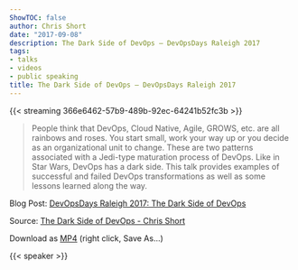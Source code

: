 ```yaml
---
ShowTOC: false
author: Chris Short
date: "2017-09-08"
description: The Dark Side of DevOps — DevOpsDays Raleigh 2017
tags:
- talks
- videos
- public speaking
title: The Dark Side of DevOps — DevOpsDays Raleigh 2017
---
```


{{< streaming 366e6462-57b9-489b-92ec-64241b52fc3b >}}


> People think that DevOps, Cloud Native, Agile, GROWS, etc. are all rainbows and roses. You start small, work your way up or you decide as an organizational unit to change. These are two patterns associated with a Jedi-type maturation process of DevOps. Like in Star Wars, DevOps has a dark side. This talk provides examples of successful and failed DevOps transformations as well as some lessons learned along the way.

Blog Post: [DevOpsDays Raleigh 2017: The Dark Side of DevOps](/devopsdays-raleigh-2017-the-dark-side-of-devops/)  

Source: [The Dark Side of DevOps - Chris Short](https://youtu.be/P6Wvt5GUvlU)

Download as [MP4](https://shortcdn.com/chrisshort/The-Dark-Side-of-DevOps-Chris-Short.mp4)  (right click, Save As...)

{{< speaker >}}
